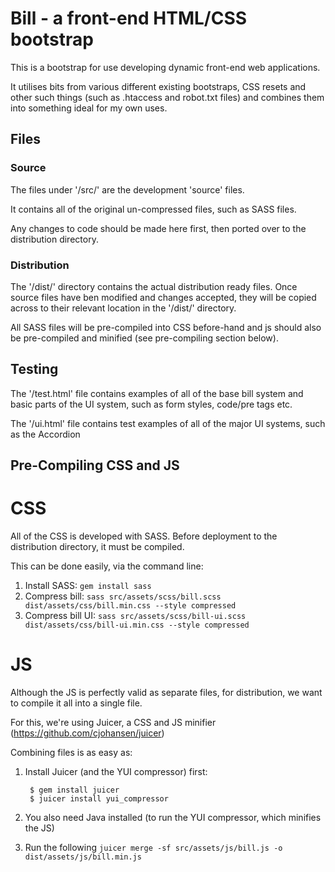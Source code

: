 # Bill - a front-end HTML/CSS bootstrap

This is a bootstrap for use developing dynamic front-end web applications.

It utilises bits from various different existing bootstraps, CSS resets and other such things (such as .htaccess and robot.txt files) and combines them into something ideal for my own uses.

## Files
### Source
The files under '/src/' are the development 'source' files.

It contains all of the original un-compressed files, such as SASS files.

Any changes to code should be made here first, then ported over to the distribution directory.

### Distribution
The '/dist/' directory contains the actual distribution ready files.
Once source files have ben modified and changes accepted, they will be copied across to their relevant location in the '/dist/' directory.

All SASS files will be pre-compiled into CSS before-hand and js should also be pre-compiled and minified (see pre-compiling section below).


## Testing
The '/test.html' file contains examples of all of the base bill system and basic parts of the UI system, such as form styles, code/pre tags etc.

The '/ui.html' file contains test examples of all of the major UI systems, such as the Accordion


## Pre-Compiling CSS and JS
# CSS
All of the CSS is developed with SASS. Before deployment to the distribution directory, it must be compiled.

This can be done easily, via the command line:

1. Install SASS: `gem install sass`
2. Compress bill: `sass src/assets/scss/bill.scss dist/assets/css/bill.min.css --style compressed`
3. Compress bill UI: `sass src/assets/scss/bill-ui.scss dist/assets/css/bill-ui.min.css --style compressed`

# JS
Although the JS is perfectly valid as separate files, for distribution, we want to compile it all into a single file.

For this, we're using Juicer, a CSS and JS minifier (https://github.com/cjohansen/juicer)

Combining files is as easy as:

1. Install Juicer (and the YUI compressor) first:

		$ gem install juicer
		$ juicer install yui_compressor

2. You also need Java installed (to run the YUI compressor, which minifies the JS)
3. Run the following `juicer merge -sf src/assets/js/bill.js -o dist/assets/js/bill.min.js`